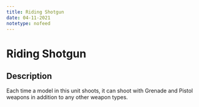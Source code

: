 ```yaml
---
title: Riding Shotgun
date: 04-11-2021
notetype: nofeed
---
```


# Riding Shotgun

## Description
Each time a model in this unit shoots, it can shoot with Grenade and Pistol weapons in addition to any other weapon types.